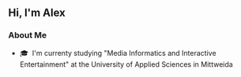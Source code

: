 <h2>Hi, I'm Alex</h2>

<h3>About Me</h3>

- 🎓&nbsp; I'm currenty studying "Media Informatics and Interactive Entertainment" at the University of Applied Sciences in Mittweida
